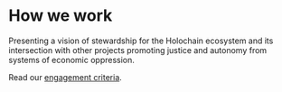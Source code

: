 # How we work

Presenting a vision of stewardship for the Holochain ecosystem and its intersection with other projects promoting justice and autonomy from systems of economic oppression.
                    
Read our [engagement criteria](/how-we-work/engagement-criteria).
